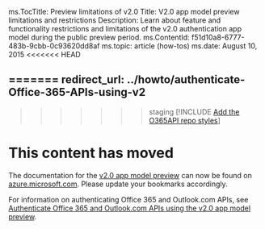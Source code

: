 ﻿ms.TocTitle: Preview limitations of v2.0
Title: V2.0 app model preview limitations and restrictions
Description: Learn about feature and functionality restrictions and limitations of the v2.0 authentication app model during the public preview period.
ms.ContentId: f51d10a8-6777-483b-9cbb-0c93620dd8af
ms.topic: article (how-tos)
ms.date: August 10, 2015
<<<<<<< HEAD

=======
redirect_url: ../howto/authenticate-Office-365-APIs-using-v2
---
>>>>>>> staging
[!INCLUDE [Add the O365API repo styles](../includes/controls/addo365apistyles.xml)]


# This content has moved

The documentation for the [v2.0 app model preview](https://azure.microsoft.com/en-us/documentation/articles/?service=active-directory&term=app+model+v2.0) can now be found on [azure.microsoft.com](https://azure.microsoft.com/). Please update your bookmarks accordingly.

For information on authenticating Office 365 and Outlook.com APIs, see [Authenticate Office 365 and Outlook.com APIs using the v2.0 app model preview](../howto/authenticate-Office-365-APIs-using-v2.md).

 

